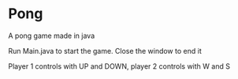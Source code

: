 # Pong
A pong game made in java

Run Main.java to start the game. Close the window to end it

Player 1 controls with UP and DOWN, player 2 controls with W and S
